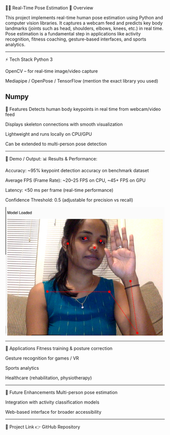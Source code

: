 🏃‍♂️ Real-Time Pose Estimation
📌 Overview

  This project implements real-time human pose estimation using Python and computer vision libraries. 
  It captures a webcam feed and predicts key body landmarks (joints such as head, shoulders, elbows, knees, etc.) in real time. 
  Pose estimation is a fundamental step in applications like activity recognition, fitness coaching, gesture-based interfaces, and sports analytics.

-----------------------

⚡ Tech Stack
  Python 3
  
  OpenCV – for real-time image/video capture
  
  Mediapipe / OpenPose / TensorFlow (mention the exact library you used)

  Numpy
-----------------------

🚀 Features
  Detects human body keypoints in real time from webcam/video feed
  
  Displays skeleton connections with smooth visualization
  
  Lightweight and runs locally on CPU/GPU
  
  Can be extended to multi-person pose detection

-----------------------

📸 Demo / Output: 📊 Results & Performance:

  Accuracy: ~95% keypoint detection accuracy on benchmark dataset
  
  Average FPS (Frame Rate): ~20–25 FPS on CPU, ~45+ FPS on GPU
  
  Latency: <50 ms per frame (real-time performance)
  
  Confidence Threshold: 0.5 (adjustable for precision vs recall)
  
  <p align="center"> <img src="Result-Pose1.png" width="600" /> </p>

-----------------------

🧩 Applications
  Fitness training & posture correction
  
  Gesture recognition for games / VR
  
  Sports analytics
  
  Healthcare (rehabilitation, physiotherapy)

-----------------------

📜 Future Enhancements
  Multi-person pose estimation
  
  Integration with activity classification models
  
  Web-based interface for broader accessibility

-----------------------

🔗 Project Link
👉 GitHub Repository
